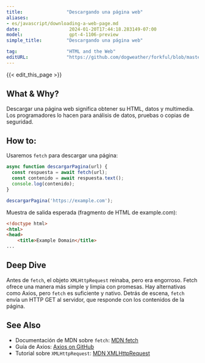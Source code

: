 ```yaml
---
title:                "Descargando una página web"
aliases:
- es/javascript/downloading-a-web-page.md
date:                  2024-01-20T17:44:18.283149-07:00
model:                 gpt-4-1106-preview
simple_title:         "Descargando una página web"

tag:                  "HTML and the Web"
editURL:              "https://github.com/dogweather/forkful/blob/master/content/es/javascript/downloading-a-web-page.md"
---
```


{{< edit_this_page >}}

## What & Why?
Descargar una página web significa obtener su HTML, datos y multimedia. Los programadores lo hacen para análisis de datos, pruebas o copias de seguridad.

## How to:
Usaremos `fetch` para descargar una página:

```javascript
async function descargarPagina(url) {
  const respuesta = await fetch(url);
  const contenido = await respuesta.text();
  console.log(contenido);
}

descargarPagina('https://example.com');
```

Muestra de salida esperada (fragmento de HTML de example.com):

```html
<!doctype html>
<html>
<head>
    <title>Example Domain</title>
...
```

## Deep Dive
Antes de `fetch`, el objeto `XMLHttpRequest` reinaba, pero era engorroso. Fetch ofrece una manera más simple y limpia con promesas. Hay alternativas como Axios, pero `fetch` es suficiente y nativo. Detrás de escena, `fetch` envía un HTTP GET al servidor, que responde con los contenidos de la página.

## See Also
- Documentación de MDN sobre `fetch`: [MDN fetch](https://developer.mozilla.org/es/docs/Web/API/Fetch_API)
- Guía de Axios: [Axios on GitHub](https://github.com/axios/axios)
- Tutorial sobre `XMLHttpRequest`: [MDN XMLHttpRequest](https://developer.mozilla.org/es/docs/Web/API/XMLHttpRequest)
